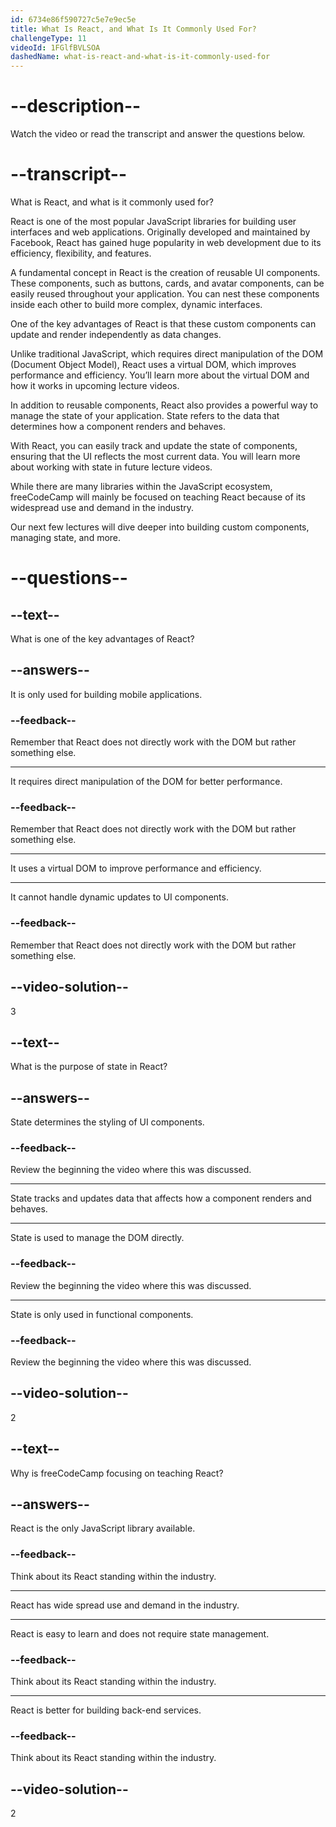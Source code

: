 ```yaml
---
id: 6734e86f590727c5e7e9ec5e
title: What Is React, and What Is It Commonly Used For?
challengeType: 11
videoId: 1FGlfBVLSOA
dashedName: what-is-react-and-what-is-it-commonly-used-for
---
```


# --description--

Watch the video or read the transcript and answer the questions below.

# --transcript--

What is React, and what is it commonly used for?

React is one of the most popular JavaScript libraries for building user interfaces and web applications. Originally developed and maintained by Facebook, React has gained huge popularity in web development due to its efficiency, flexibility, and features.

A fundamental concept in React is the creation of reusable UI components. These components, such as buttons, cards, and avatar components, can be easily reused throughout your application. You can nest these components inside each other to build more complex, dynamic interfaces.

One of the key advantages of React is that these custom components can update and render independently as data changes.

Unlike traditional JavaScript, which requires direct manipulation of the DOM (Document Object Model), React uses a virtual DOM, which improves performance and efficiency. You’ll learn more about the virtual DOM and how it works in upcoming lecture videos.

In addition to reusable components, React also provides a powerful way to manage the state of your application. State refers to the data that determines how a component renders and behaves.

With React, you can easily track and update the state of components, ensuring that the UI reflects the most current data. You will learn more about working with state in future lecture videos.

While there are many libraries within the JavaScript ecosystem, freeCodeCamp will mainly be focused on teaching React because of its widespread use and demand in the industry.

Our next few lectures will dive deeper into building custom components, managing state, and more.

# --questions--

## --text--

What is one of the key advantages of React?

## --answers--

It is only used for building mobile applications.

### --feedback--

Remember that React does not directly work with the DOM but rather something else.

---

It requires direct manipulation of the DOM for better performance.

### --feedback--

Remember that React does not directly work with the DOM but rather something else.

---

It uses a virtual DOM to improve performance and efficiency.

---

It cannot handle dynamic updates to UI components.

### --feedback--

Remember that React does not directly work with the DOM but rather something else.

## --video-solution--

3

## --text--

What is the purpose of state in React?

## --answers--

State determines the styling of UI components.

### --feedback--

Review the beginning the video where this was discussed. 

---

State tracks and updates data that affects how a component renders and behaves.

---

State is used to manage the DOM directly.

### --feedback--

Review the beginning the video where this was discussed. 

---

State is only used in functional components.

### --feedback--

Review the beginning the video where this was discussed. 

## --video-solution--

2

## --text--

Why is freeCodeCamp focusing on teaching React?

## --answers--

React is the only JavaScript library available.

### --feedback--

Think about its React standing within the industry. 

---

React has wide spread use and demand in the industry.

---

React is easy to learn and does not require state management.

### --feedback--

Think about its React standing within the industry. 

---

React is better for building back-end services.

### --feedback--

Think about its React standing within the industry. 

## --video-solution--

2
